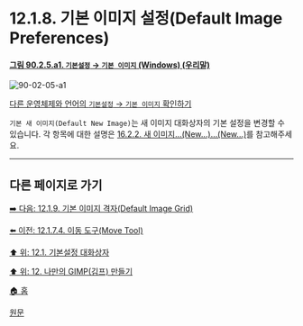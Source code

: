 # 12.1.8. 기본 이미지 설정(Default Image Preferences)

<a id="90-02-05-a1"></a>

#### [그림 90.2.5.a1. `기본설정` → `기본 이미지` (Windows) (우리말)](./90-02-05-00-default-image.md#90-02-05-a1)
![90-02-05-a1](https://github.com/wonder13662/gimp/assets/15767104/0b42f7de-2737-46a6-bdea-dc3acba881c3)

[다른 운영체제와 언어의 `기본설정` → `기본 이미지` 확인하기](./90-02-05-00-default-image.md#90-02-05-a2)

`기본 새 이미지(Default New Image)`는 새 이미지 대화상자의 기본 설정을 변경할 수 있습니다. 각 항목에 대한 설명은 [16.2.2. 새 이미지…(New…)…(New…)](./16-02-02-00-new.md)를 참고해주세요.

***

## 다른 페이지로 가기

[➡️ 다음: 12.1.9. 기본 이미지 격자(Default Image Grid)](./12-01-09-default-image-grid.md)

[⬅️ 이전: 12.1.7.4. 이동 도구(Move Tool)](./12-01-07-04-move_tool.md)

[⬆️ 위: 12.1. 기본설정 대화상자](./12-01-00-preference-dialog.md)

[⬆️ 위: 12. 나만의 GIMP(김프) 만들기](./12-00-enrich-my-gimp.md)

[🏠 홈](./00-home.md)

[원문](https://docs.gimp.org/2.10/ko/gimp-pimping.html#idm8260)
